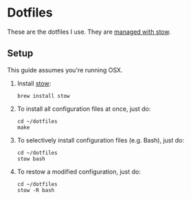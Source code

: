 # Dotfiles

These are the dotfiles I use.
They are [managed with stow](https://taihen.org/managing-dotfiles-with-gnu-stow/).

## Setup

This guide assumes you're running OSX.

1. Install [stow](https://www.gnu.org/software/stow/):

   ```
   brew install stow
   ```

2. To install all configuration files at once, just do:

   ```
   cd ~/dotfiles
   make
   ```

3. To selectively install configuration files (e.g. Bash), just do:

   ```
   cd ~/dotfiles
   stow bash
   ```

3. To restow a modified configuration, just do:

   ```
   cd ~/dotfiles
   stow -R bash
   ```
